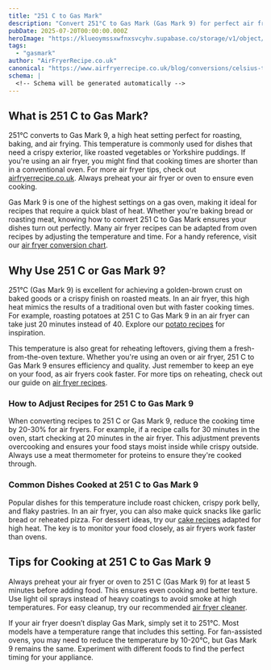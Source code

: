 ```yaml
---
title: "251 C to Gas Mark"
description: "Convert 251°C to Gas Mark (Gas Mark 9) for perfect air fryer and oven cooking. Includes baking tips and temperature guides."
pubDate: 2025-07-20T00:00:00.000Z
heroImage: "https://klueoymssxwfnxsvcyhv.supabase.co/storage/v1/object/public/Shmucket/251-c-to-gas-mark.png"
tags:
  - "gasmark"
author: "AirFryerRecipe.co.uk"
canonical: "https://www.airfryerrecipe.co.uk/blog/conversions/celsius-to-gas-mark/251-c-to-gas-mark"
schema: |
  <!-- Schema will be generated automatically -->
---
```


<h2>What is 251 C to Gas Mark?</h2>
<p>251°C converts to Gas Mark 9, a high heat setting perfect for roasting, baking, and air frying. This temperature is commonly used for dishes that need a crispy exterior, like roasted vegetables or Yorkshire puddings. If you're using an air fryer, you might find that cooking times are shorter than in a conventional oven. For more air fryer tips, check out <a href=https://www.airfryerrecipe.co.uk>airfryerrecipe.co.uk</a>. Always preheat your air fryer or oven to ensure even cooking.</p>
<p>Gas Mark 9 is one of the highest settings on a gas oven, making it ideal for recipes that require a quick blast of heat. Whether you're baking bread or roasting meat, knowing how to convert 251 C to Gas Mark ensures your dishes turn out perfectly. Many air fryer recipes can be adapted from oven recipes by adjusting the temperature and time. For a handy reference, visit our <a href=https://www.airfryerrecipe.co.uk/air-fryer-conversion-chart>air fryer conversion chart</a>.</p>

<h2>Why Use 251 C or Gas Mark 9?</h2>
<p>251°C (Gas Mark 9) is excellent for achieving a golden-brown crust on baked goods or a crispy finish on roasted meats. In an air fryer, this high heat mimics the results of a traditional oven but with faster cooking times. For example, roasting potatoes at 251 C to Gas Mark 9 in an air fryer can take just 20 minutes instead of 40. Explore our <a href=https://www.airfryerrecipe.co.uk/recipe-category/potatoes>potato recipes</a> for inspiration.</p>
<p>This temperature is also great for reheating leftovers, giving them a fresh-from-the-oven texture. Whether you're using an oven or air fryer, 251 C to Gas Mark 9 ensures efficiency and quality. Just remember to keep an eye on your food, as air fryers cook faster. For more tips on reheating, check out our guide on <a href=https://www.airfryerrecipe.co.uk/recipes>air fryer recipes</a>.</p>

<h3>How to Adjust Recipes for 251 C to Gas Mark 9</h3>
<p>When converting recipes to 251 C or Gas Mark 9, reduce the cooking time by 20-30% for air fryers. For example, if a recipe calls for 30 minutes in the oven, start checking at 20 minutes in the air fryer. This adjustment prevents overcooking and ensures your food stays moist inside while crispy outside. Always use a meat thermometer for proteins to ensure they're cooked through.</p>

<h3>Common Dishes Cooked at 251 C to Gas Mark 9</h3>
<p>Popular dishes for this temperature include roast chicken, crispy pork belly, and flaky pastries. In an air fryer, you can also make quick snacks like garlic bread or reheated pizza. For dessert ideas, try our <a href=https://www.airfryerrecipe.co.uk/recipe-category/cakes>cake recipes</a> adapted for high heat. The key is to monitor your food closely, as air fryers work faster than ovens.</p>

<h2>Tips for Cooking at 251 C to Gas Mark 9</h2>
<p>Always preheat your air fryer or oven to 251 C (Gas Mark 9) for at least 5 minutes before adding food. This ensures even cooking and better texture. Use light oil sprays instead of heavy coatings to avoid smoke at high temperatures. For easy cleanup, try our recommended <a href=https://www.airfryerrecipe.co.uk/air-fryer-cleaner>air fryer cleaner</a>.</p>
<p>If your air fryer doesn’t display Gas Mark, simply set it to 251°C. Most models have a temperature range that includes this setting. For fan-assisted ovens, you may need to reduce the temperature by 10-20°C, but Gas Mark 9 remains the same. Experiment with different foods to find the perfect timing for your appliance.</p>
